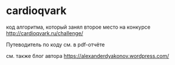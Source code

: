 # cardioqvark

код алгоритма, который занял второе место на конкурсе http://cardioqvark.ru/challenge/

Путеводитель по коду см. в pdf-отчёте

см. также блог автора https://alexanderdyakonov.wordpress.com/
